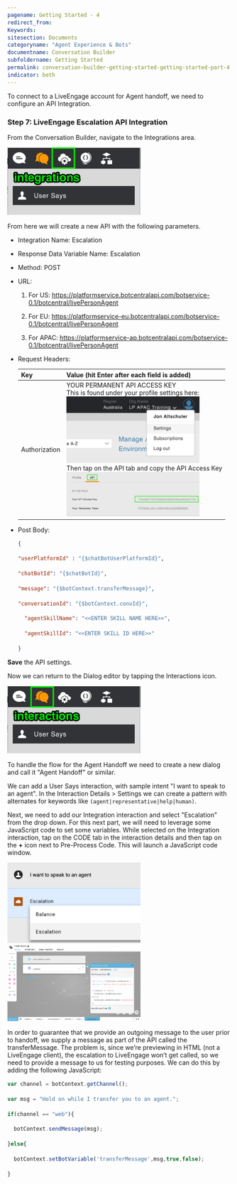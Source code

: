 ```yaml
---
pagename: Getting Started - 4
redirect_from:
Keywords:
sitesection: Documents
categoryname: "Agent Experience & Bots"
documentname: Conversation Builder
subfoldername: Getting Started
permalink: conversation-builder-getting-started-getting-started-part-4.html
indicator: both
---
```


To connect to a LiveEngage account for Agent handoff, we need to configure an API Integration. 

### Step 7: LiveEngage Escalation API Integration

From the Conversation Builder, navigate to the Integrations area.

<img style="width:300px" src="img/ConvoBuilder/helloworld/image_19.png">

From here we will create a new API with the following parameters. 

* Integration Name: Escalation

* Response Data Variable Name: Escalation

* Method: POST

* URL: 

  1. For US: https://platformservice.botcentralapi.com/botservice-0.1/botcentral/livePersonAgent

  2. For EU: https://platformservice-eu.botcentralapi.com/botservice-0.1/botcentral/livePersonAgent

  3. For APAC: https://platformservice-ap.botcentralapi.com/botservice-0.1/botcentral/livePersonAgent

* Request Headers:

  <table>
    <thead>
    <tr>
      <th>Key</th>
      <th>Value (hit Enter after each field is added)</th>
    </tr>
    </thead><tbody>
    <tr>
      <td>Authorization</td>
      <td>YOUR PERMANENT API ACCESS KEY<br>
        This is found under your profile settings here:<br>
        <img style="width:300px" src="img/ConvoBuilder/helloworld/apiaccess.png"><br>
        Then tap on the API tab and copy the API Access Key<br>
        <img style="width:300px" src="img/ConvoBuilder/helloworld/permapikey.png">
      </td>
    </tr>
    </tbody>
  </table>


* Post Body:

  ```json
  {

  "userPlatformId" : "{$chatBotUserPlatformId}",

  "chatBotId": "{$chatBotId}",

  "message": "{$botContext.transferMessage}",

  "conversationId": "{$botContext.convId}",

    "agentSkillName": "<<ENTER SKILL NAME HERE>>",

    "agentSkillId": "<<ENTER SKILL ID HERE>>"

  }
  ```
	

**Save** the API settings.

Now we can return to the Dialog editor by tapping the Interactions icon.

<img style="width:300px" src="img/ConvoBuilder/helloworld/image_20.png">

To handle the flow for the Agent Handoff we need to create a new dialog and call it "Agent Handoff" or similar.

We can add a User Says interaction, with sample intent "I want to speak to an agent". In the Interaction Details > Settings we can create a pattern with alternates for keywords like `(agent|representative|help|human)`.

Next, we need to add our Integration interaction and select "Escalation" from the drop down. For this next part, we will need to leverage some JavaScript code to set some variables. While selected on the Integration interaction, tap on the CODE tab in the interaction details and then tap on the **+** icon next to Pre-Process Code. This will launch a JavaScript code window. 

<img style="width:300px" src="img/ConvoBuilder/helloworld/selectescalation.png">

<img style="width:300px" src="img/ConvoBuilder/helloworld/preprocesscode.png">


In order to guarantee that we provide an outgoing message to the user prior to handoff, we supply a message as part of the API called the transferMessage. The problem is, since we’re previewing in HTML (not a LiveEngage client), the escalation to LiveEngage won’t get called, so we need to provide a message to us for testing purposes. We can do this by adding the following JavaScript:

```javascript
var channel = botContext.getChannel();

var msg = "Hold on while I transfer you to an agent.";

if(channel == "web"){

  botContext.sendMessage(msg);

}else{

  botContext.setBotVariable('transferMessage',msg,true,false);

}
```